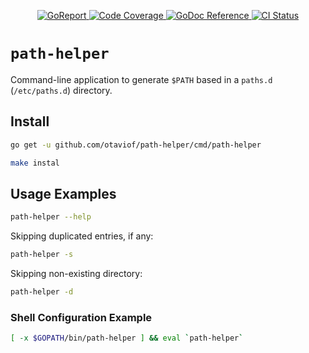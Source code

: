 <p align="center">
    <a alt="GoReport" href="https://goreportcard.com/report/github.com/otaviof/path-helper">
        <img alt="GoReport" src="https://goreportcard.com/badge/github.com/otaviof/path-helper">
    </a>
    <a alt="Code Coverage" href="https://codecov.io/gh/otaviof/path-helper">
        <img alt="Code Coverage" src="https://codecov.io/gh/otaviof/path-helper/branch/master/graph/badge.svg">
    </a>
    <a href="https://godoc.org/github.com/otaviof/path-helper">
        <img alt="GoDoc Reference" src="https://godoc.org/github.com/otaviof/path-helper?status.svg">
    </a>
    <a alt="CI Status" href="https://travis-ci.com/otaviof/path-helper">
        <img alt="CI Status" src="https://travis-ci.com/otaviof/path-helper.svg?branch=master">
    </a>
</p>

# `path-helper`

Command-line application to generate `$PATH` based in a `paths.d` (`/etc/paths.d`) directory.

## Install

```bash
go get -u github.com/otaviof/path-helper/cmd/path-helper
```

```bash
make instal
```

## Usage Examples

```bash
path-helper --help
```

Skipping duplicated entries, if any:

```bash
path-helper -s
```

Skipping non-existing directory:

```bash
path-helper -d
```

### Shell Configuration Example

```bash
[ -x $GOPATH/bin/path-helper ] && eval `path-helper`
```